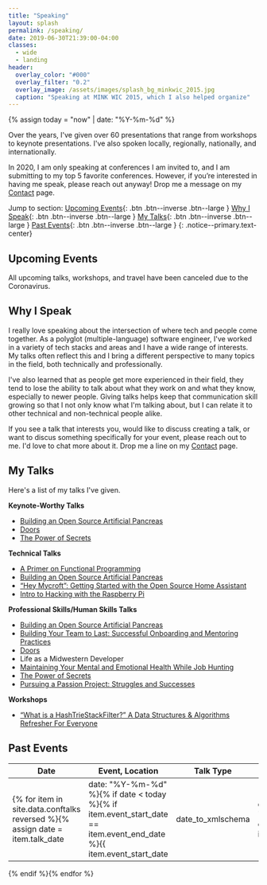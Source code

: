 ```yaml
---
title: "Speaking"
layout: splash
permalink: /speaking/
date: 2019-06-30T21:39:00-04:00
classes: 
  - wide
  - landing
header:
  overlay_color: "#000"
  overlay_filter: "0.2"
  overlay_image: /assets/images/splash_bg_minkwic_2015.jpg
  caption: "Speaking at MINK WIC 2015, which I also helped organize"
---
```


{% assign today = "now" | date: "%Y-%m-%d" %}

Over the years, I've given over 60 presentations that range from workshops to keynote presentations. I've also spoken 
locally, regionally, nationally, and internationally. 

In 2020, I am only speaking at conferences I am invited to, and I am submitting to my top 5 favorite conferences. 
However, if you’re interested in having me speak, please reach out anyway! Drop me a message on my 
[Contact](/contact/) page.

Jump to section: 
[Upcoming Events](#upcoming-events){: .btn .btn--inverse .btn--large }
[Why I Speak](#why-i-speak){: .btn .btn--inverse .btn--large }
[My Talks](#my-talks){: .btn .btn--inverse .btn--large }
[Past Events](#past-events){: .btn .btn--inverse .btn--large }
{: .notice--primary.text-center}

## Upcoming Events

All upcoming talks, workshops, and travel have been canceled due to the Coronavirus. 

## Why I Speak

I really love speaking about the intersection of where tech and people come together. As a polyglot (multiple-language) 
software engineer, I've worked in a variety of tech stacks and areas and I have a wide range of interests. My talks 
often reflect this and I bring a different perspective to many topics in the field, both technically and professionally.

I've also learned that as people get more experienced in their field, they tend to lose the ability to talk about what 
they work on and what they know, especially to newer people. Giving talks helps keep that communication 
skill growing so that I not only know what I'm talking about, but I can relate it to other technical and non-technical 
people alike.

If you see a talk that interests you, would like to discuss creating a talk, or want to discus something specifically 
for your event, please reach out to me. I'd love to chat more about it. Drop me a line on my [Contact](/contact/) page.

## My Talks

Here's a list of my talks I've given.

**Keynote-Worthy Talks**
- [Building an Open Source Artificial Pancreas](/speaking/building-an-open-source-artificial-pancreas/)
- [Doors](/speaking/doors/)
- [The Power of Secrets](/speaking/the-power-of-secrets/)

**Technical Talks**
- [A Primer on Functional Programming](/speaking/a-primer-on-functional-programming/)
- [Building an Open Source Artificial Pancreas](/speaking/building-an-open-source-artificial-pancreas/)
- [“Hey Mycroft”: Getting Started with the Open Source Home Assistant](/speaking/hey-mycroft-getting-started-with-the-open-source-home-assistant/)
- [Intro to Hacking with the Raspberry Pi](/speaking/intro-to-hacking-with-the-raspberry-pi/)
    
**Professional Skills/Human Skills Talks**
- [Building an Open Source Artificial Pancreas](/speaking/building-an-open-source-artificial-pancreas/)
- [Building Your Team to Last: Successful Onboarding and Mentoring Practices](/speaking/building-your-team-to-last/)
- [Doors](/speaking/doors/)
- Life as a Midwestern Developer
- [Maintaining Your Mental and Emotional Health While Job Hunting](/speaking/maintaining-your-mental-and-emotional-health-while-job-hunting/)
- [The Power of Secrets](/speaking/the-power-of-secrets/)
- [Pursuing a Passion Project: Struggles and Successes]()

**Workshops**
- [“What is a HashTrieStackFilter?” A Data Structures & Algorithms Refresher For Everyone](/speaking/wtf-is-a-hashtriestackfiltermap/)


## Past Events

| Date | Event, Location | Talk Type | Talk Title | 
|------|-----------------|-----------|------------|
{% for item in site.data.conftalks reversed %}{% assign date = item.talk_date | date: "%Y-%m-%d" %}{% if date < today %}{% if item.event_start_date == item.event_end_date %}{{ item.event_start_date | date_to_xmlschema | date_to_string: "ordinal", "US" }}{% else %}{{ item.event_start_date | date_to_xmlschema | date_to_string: "ordinal", "US" }} - {{ item.event_end_date | date_to_xmlschema | date_to_string: "ordinal", "US" }}{% endif %} | {% if item.event_url %}<a href="{{ item.event_url}}" target="_blank" rel="noopener">{{ item.event_name }}</a>{% else %}{{ item.event_name }}{% endif %}, {{ item.event_location }} | {{ item.talk_type }} | {% if item.talk_url %}<a href="{{ item.talk_url}}">{{ item.talk_title }}</a>{% else %}{{ item.talk_title }}{% endif %}
{% endif %}{% endfor %}
